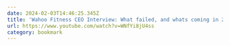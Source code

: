 ```yaml
---
date: 2024-02-03T14:46:25.345Z
title: 'Wahoo Fitness CEO Interview: What failed, and whats coming in 2024?'
url: https://www.youtube.com/watch?v=WNfYi8jU4ss
category: bookmark
---
```

